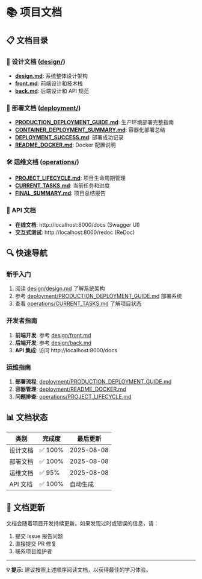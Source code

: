 # 📚 项目文档

## 📋 文档目录

### 🎨 设计文档 ([design/](design/))
- **[design.md](design/design.md)**: 系统整体设计架构
- **[front.md](design/front.md)**: 前端设计和技术栈
- **[back.md](design/back.md)**: 后端设计和 API 规范

### 🚀 部署文档 ([deployment/](deployment/))
- **[PRODUCTION_DEPLOYMENT_GUIDE.md](deployment/PRODUCTION_DEPLOYMENT_GUIDE.md)**: 生产环境部署完整指南
- **[CONTAINER_DEPLOYMENT_SUMMARY.md](deployment/CONTAINER_DEPLOYMENT_SUMMARY.md)**: 容器化部署总结
- **[DEPLOYMENT_SUCCESS.md](deployment/DEPLOYMENT_SUCCESS.md)**: 部署成功记录
- **[README_DOCKER.md](deployment/README_DOCKER.md)**: Docker 配置说明

### 🛠️ 运维文档 ([operations/](operations/))
- **[PROJECT_LIFECYCLE.md](operations/PROJECT_LIFECYCLE.md)**: 项目生命周期管理
- **[CURRENT_TASKS.md](operations/CURRENT_TASKS.md)**: 当前任务和进度
- **[FINAL_SUMMARY.md](operations/FINAL_SUMMARY.md)**: 项目总结报告

### 📖 API 文档
- **在线文档**: http://localhost:8000/docs (Swagger UI)
- **交互式测试**: http://localhost:8000/redoc (ReDoc)

## 🔍 快速导航

### 新手入门
1. 阅读 [design/design.md](design/design.md) 了解系统架构
2. 参考 [deployment/PRODUCTION_DEPLOYMENT_GUIDE.md](deployment/PRODUCTION_DEPLOYMENT_GUIDE.md) 部署系统
3. 查看 [operations/CURRENT_TASKS.md](operations/CURRENT_TASKS.md) 了解项目状态

### 开发者指南
1. **前端开发**: 参考 [design/front.md](design/front.md)
2. **后端开发**: 参考 [design/back.md](design/back.md)  
3. **API 集成**: 访问 http://localhost:8000/docs

### 运维指南
1. **部署流程**: [deployment/PRODUCTION_DEPLOYMENT_GUIDE.md](deployment/PRODUCTION_DEPLOYMENT_GUIDE.md)
2. **容器管理**: [deployment/README_DOCKER.md](deployment/README_DOCKER.md)
3. **问题排查**: [operations/PROJECT_LIFECYCLE.md](operations/PROJECT_LIFECYCLE.md)

## 📊 文档状态

| 类别 | 完成度 | 最后更新 |
|------|--------|----------|
| 设计文档 | ✅ 100% | 2025-08-08 |
| 部署文档 | ✅ 100% | 2025-08-08 |
| 运维文档 | ✅ 95% | 2025-08-08 |
| API 文档 | ✅ 100% | 自动生成 |

## 🔄 文档更新

文档会随着项目开发持续更新。如果发现过时或错误的信息，请：

1. 提交 Issue 报告问题
2. 直接提交 PR 修复
3. 联系项目维护者

---

**💡 提示**: 建议按照上述顺序阅读文档，以获得最佳的学习体验。
